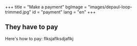 +++
title = "Make a payment"
bgImage = "images/depaul-loop-trimmed.jpg"
id = "payment"
lang = "en"
+++

## They have to pay

Here's how to pay: flksjaflksdjaflkj